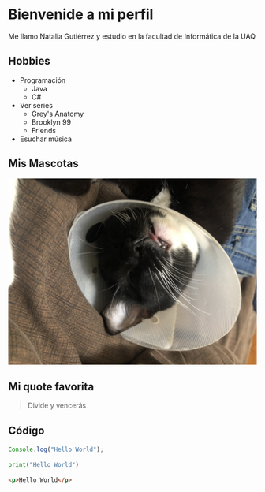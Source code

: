 # Bienvenide a mi perfil

Me llamo Natalia Gutiérrez y estudio en la facultad de Informática de la UAQ

## Hobbies

- Programación
    - Java
    - C#
- Ver series
    - Grey's Anatomy
    - Brooklyn 99
    - Friends
- Esuchar música

## Mis Mascotas

![Foto de mi mascota](galleta.JPG)

## Mi quote favorita

> Divide y vencerás

## Código

```javascript
Console.log("Hello World");
```

```python
print("Hello World")
```

```html
<p>Hello World</p>
```